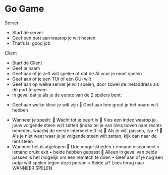 # Go Game
Server
*	Start de server
*	Geef een port aan waarop je wilt hosten
*	That’s is, good job

Client
* Start de Client
*	Geef je naam
*	Geef aan of je zelf wilt spelen of dat de AI voor je moet spelen
*	Geef aan of je een TUI of een GUI wilt
*	Geef aan op welke server je wilt spelen, door zowel de Inetaddress als de port te geven
* In geval dat je als je de eerste van de 2 spelers bent:
-	Geef aan welke kleur je wilt zijn
	Geef aan hoe groot je het board wilt hebben
*	Wanneer je speelt:
	Wacht tot je beurt is
	Kies een index waarop je jouw volgende steen wilt zetten (index tel je van links boven naar rechts beneden, waarbij de eerste intersectie 0 is)
	Als je wilt passen, typ -1
	Als je niet weet waar je je volgende steen wilt zetten, kijk dan naar de hint steen
*	Wanneer het is afgelopen 
	Drie mogelijkheden
•	iemand disconnect
•	iemand drukt exit
•	beide hebben gepasst
	Alleen in geval van beide passen is het mogelijk om een rematch te doen
•	Geef aan of je nog een potje wilt spelen tegen deze person
•	Beide ja? Lees terug naar WANNEER SPELEN
